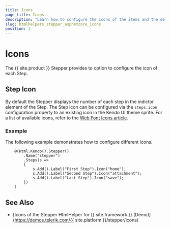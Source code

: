 ```yaml
---
title: Icons
page_title: Icons
description: "Learn how to configure the icons of the items and the delimiters of the widget."
slug: htmlhelpers_stepper_aspnetcore_icons
position: 3
---
```


# Icons

The {{ site.product }} Stepper provides to option to configure the icon of each Step.

## Step Icon

By default the Stepper displays the number of each step in the indictor element of the Step. The Step icon can be configured via the `steps.icon` configuration property to an existing icon in the Kendo UI theme sprite. For a list of available icons, refer to the [Web Font Icons article](https://docs.telerik.com/kendo-ui/styles-and-layout/icons-web).

### Example

The following example demonstrates how to configure different icons.

```Razor
    @(Html.Kendo().Stepper()
        .Name("stepper")
        .Steps(s =>
        {
            s.Add().Label("First Step").Icon("home");
            s.Add().Label("Second Step").Icon("attachment");
            s.Add().Label("Last Step").Icon("save");
        })
    )
```

## See Also

* [Icons of the Stepper HtmlHelper for {{ site.framework }} (Demo)](https://demos.telerik.com/{{ site.platform }}/stepper/icons)
